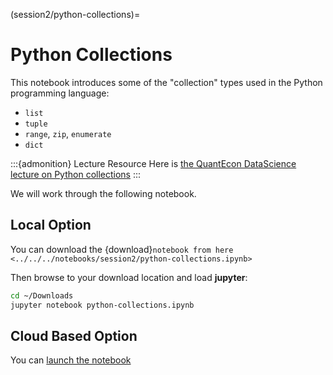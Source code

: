 (session2/python-collections)=
# Python Collections 

This notebook introduces some of the "collection" types used in the Python programming language:

* `list`
* `tuple`
* `range`, `zip`, `enumerate`
* `dict`

:::{admonition} Lecture Resource
Here is [the QuantEcon DataScience lecture on Python collections](https://datascience.quantecon.org/python_fundamentals/collections.html)
:::

We will work through the following notebook.

## Local Option

You can download the {download}`notebook from here <../../../notebooks/session2/python-collections.ipynb>`

Then browse to your download location and load **jupyter**:

```bash
cd ~/Downloads
jupyter notebook python-collections.ipynb
```

## Cloud Based Option

You can [launch the notebook](https://mybinder.org/v2/gh/QuantEcon/2021-workshop-rsit/main?filepath=notebooks%2Fsession2%2Fpython-collections.ipynb)
